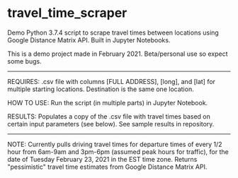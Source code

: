 # travel_time_scraper

Demo Python 3.7.4 script to scrape travel times between locations using Google Distance Matrix API. Built in Jupyter Notebooks. 

This is a demo project made in February 2021. Beta/personal use so expect some bugs.

----------------------------------------------------------------

REQUIRES: .csv file with columns [FULL ADDRESS], [long], and [lat] for multiple starting locations. Destination is the same one location. 

HOW TO USE: Run the script (in multiple parts) in Jupyter Notebook.

RESULTS: Populates a copy of the .csv file with travel times based on certain input parameters (see below). See sample results in repository.

----------------------------------------------------------------

NOTE: Currently pulls driving travel times for departure times of every 1/2 hour from 6am-9am and 3pm-6pm (assumed peak hours for traffic), for the date of Tuesday February 23, 2021 in the EST time zone. Returns "pessimistic" travel time estimates from Google Distance Matrix API.

